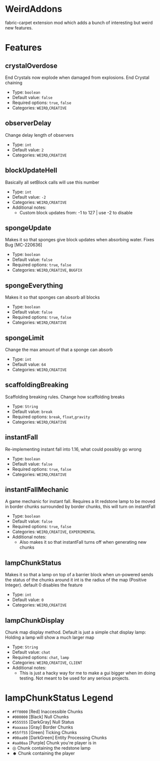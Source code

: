 # WeirdAddons
fabric-carpet extension mod which adds a bunch of interesting but weird new features.

# Features
## crystalOverdose
End Crystals now explode when damaged from explosions. End Crystal chaining
* Type: `boolean`  
* Default value: `false`  
* Required options: `true`, `false`  
* Categories: `WEIRD`,`CREATIVE` 

## observerDelay
Change delay length of observers
* Type: `int`  
* Default value: `2` 
* Categories: `WEIRD`,`CREATIVE`

## blockUpdateHell
Basically all setBlock calls will use this number
* Type: `int`  
* Default value: `-2` 
* Categories: `WEIRD`,`CREATIVE`
* Additional notes:
  * Custom block updates from: -1 to 127 | use -2 to disable

## spongeUpdate
Makes it so that sponges give block updates when absorbing water. Fixes Bug [MC-220636]
* Type: `boolean`  
* Default value: `false`  
* Required options: `true`, `false`  
* Categories: `WEIRD`,`CREATIVE`, `BUGFIX`

## spongeEverything
Makes it so that sponges can absorb all blocks
* Type: `boolean`  
* Default value: `false` 
* Required options: `true`, `false`
* Categories: `WEIRD`,`CREATIVE`

## spongeLimit
Change the max amount of that a sponge can absorb
* Type: `int`
* Default value: `64`
* Categories: `WEIRD`,`CREATIVE`

## scaffoldingBreaking
Scaffolding breaking rules. Change how scaffolding breaks
* Type: `String`
* Default value: `break`
* Required options: `break`, `float`,`gravity`
* Categories: `WEIRD`,`CREATIVE`

## instantFall
Re-implementing instant fall into 1.16, what could possibly go wrong 
* Type: `boolean`  
* Default value: `false`  
* Required options: `true`, `false`  
* Categories: `WEIRD`,`CREATIVE`  
  
## instantFallMechanic
A game mechanic for instant fall. Requires a lit redstone lamp to be moved in border chunks surrounded by border chunks, this will turn on instantFall
* Type: `boolean`  
* Default value: `false`  
* Required options: `true`, `false`  
* Categories: `WEIRD`,`CREATIVE`, `EXPERIMENTAL`
* Additional notes:  
  * Also makes it so that instantFall turns off when generating new chunks

## lampChunkStatus
Makes it so that a lamp on top of a barrier block when un-powered sends the status of the chunks around it
int is the radius of the map (Positive Integer). default 0 disables the feature
* Type: `int`  
* Default value: `0`
* Categories: `WEIRD`,`CREATIVE`

## lampChunkDisplay
Chunk map display method. Default is just a simple chat display
lamp: Holding a lamp will show a much larger map
* Type: `String`  
* Default value: `chat`  
* Required options: `chat`, `lamp`  
* Categories: `WEIRD`,`CREATIVE`, `CLIENT`
* Additional notes:  
  * This is just a hacky way for me to make a gui bigger when im doing testing. Not meant to be used for any serious projects.

# lampChunkStatus Legend
- `#ff0000` [Red] Inaccessible Chunks
- `#000000` [Black] Null Chunks
- `#555555` [DarkGray] Null Status
- `#aaaaaa` [Gray] Border Chunks
- `#55ff55` [Green] Ticking Chunks
- `#00aa00` [DarkGreen] Entity Processing Chunks
- `#aa00aa` [Purple] Chunk you're player is in
- ◎ Chunk containing the redstone lamp
- ☻ Chunk containing the player



